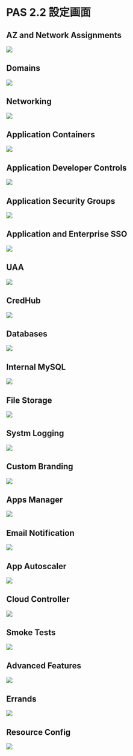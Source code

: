 # PAS 2.2 設定画面

## AZ and Network Assignments

![](images/pas2.2-aznw.png)

## Domains
![](images/pas2.2-domain.png)

## Networking
![](images/pas2.2-nw.png)

## Application Containers
![](images/pas2.2-app.png)

## Application Developer Controls
![](images/pas2.2-appdev.png)

## Application Security Groups
![](images/pas2.2-appsec.png)

## Application and Enterprise SSO
![](images/pas2.2-sso.png)

## UAA
![](images/pas2.2-uaa.png)

## CredHub
![](images/pas2.2-credhub.png)

## Databases
![](images/pas2.2-db.png)

## Internal MySQL
![](images/pas2.2-mysql.png)

## File Storage
![](images/pas2.2-storage.png)

## Systm Logging
![](images/pas2.2-syslog.png)

## Custom Branding
![](images/pas2.2-branding.png)

## Apps Manager
![](images/pas2.2-appman.png)

## Email Notification
![](images/pas2.2-email.png)

## App Autoscaler
![](images/pas2.2-autoscale.png)

## Cloud Controller
![](images/pas2.2-cc.png)

## Smoke Tests
![](images/pas2.2-smoke.png)

## Advanced Features
![](images/pas2.2-adv.png)

## Errands
![](images/pas2.2-errand.png)

## Resource Config
![](images/pas2.2-resource.png)
